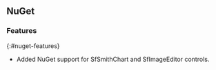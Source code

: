 ## NuGet

### Features
{:#nuget-features}

* Added NuGet support for SfSmithChart and SfImageEditor controls.

